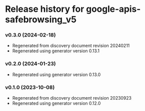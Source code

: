 # Release history for google-apis-safebrowsing_v5

### v0.3.0 (2024-02-18)

* Regenerated from discovery document revision 20240211
* Regenerated using generator version 0.13.1

### v0.2.0 (2024-01-23)

* Regenerated using generator version 0.13.0

### v0.1.0 (2023-10-08)

* Regenerated from discovery document revision 20230923
* Regenerated using generator version 0.12.0

